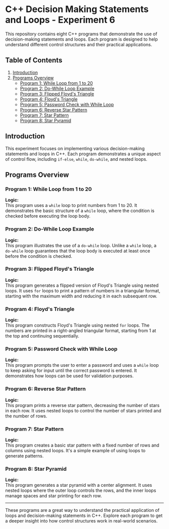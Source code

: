 # C++ Decision Making Statements and Loops - Experiment 6

This repository contains eight C++ programs that demonstrate the use of decision-making statements and loops. Each program is designed to help understand different control structures and their practical applications.

## Table of Contents

1. [Introduction](#introduction)
2. [Programs Overview](#programs-overview)
   - [Program 1: While Loop from 1 to 20](#program-1-while-loop-from-1-to-20)
   - [Program 2: Do-While Loop Example](#program-2-do-while-loop-example)
   - [Program 3: Flipped Floyd's Triangle](#program-3-flipped-floyds-triangle)
   - [Program 4: Floyd's Triangle](#program-4-floyds-triangle)
   - [Program 5: Password Check with While Loop](#program-5-password-check-with-while-loop)
   - [Program 6: Reverse Star Pattern](#program-6-reverse-star-pattern)
   - [Program 7: Star Pattern](#program-7-star-pattern)
   - [Program 8: Star Pyramid](#program-8-star-pyramid)

## Introduction

This experiment focuses on implementing various decision-making statements and loops in C++. Each program demonstrates a unique aspect of control flow, including `if-else`, `while`, `do-while`, and nested loops.

## Programs Overview

### Program 1: While Loop from 1 to 20

**Logic:**  
This program uses a `while` loop to print numbers from 1 to 20. It demonstrates the basic structure of a `while` loop, where the condition is checked before executing the loop body.

### Program 2: Do-While Loop Example

**Logic:**  
This program illustrates the use of a `do-while` loop. Unlike a `while` loop, a `do-while` loop guarantees that the loop body is executed at least once before the condition is checked.

### Program 3: Flipped Floyd's Triangle

**Logic:**  
This program generates a flipped version of Floyd's Triangle using nested loops. It uses `for` loops to print a pattern of numbers in a triangular format, starting with the maximum width and reducing it in each subsequent row.

### Program 4: Floyd's Triangle

**Logic:**  
This program constructs Floyd's Triangle using nested `for` loops. The numbers are printed in a right-angled triangular format, starting from 1 at the top and continuing sequentially.

### Program 5: Password Check with While Loop

**Logic:**  
This program prompts the user to enter a password and uses a `while` loop to keep asking for input until the correct password is entered. It demonstrates how loops can be used for validation purposes.

### Program 6: Reverse Star Pattern

**Logic:**  
This program prints a reverse star pattern, decreasing the number of stars in each row. It uses nested loops to control the number of stars printed and the number of rows.

### Program 7: Star Pattern

**Logic:**  
This program creates a basic star pattern with a fixed number of rows and columns using nested loops. It's a simple example of using loops to generate patterns.

### Program 8: Star Pyramid

**Logic:**  
This program generates a star pyramid with a center alignment. It uses nested loops where the outer loop controls the rows, and the inner loops manage spaces and star printing for each row.

---

These programs are a great way to understand the practical application of loops and decision-making statements in C++. Explore each program to get a deeper insight into how control structures work in real-world scenarios.
